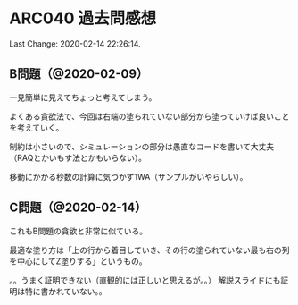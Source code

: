 # ARC040 過去問感想

Last Change: 2020-02-14 22:26:14.

## B問題（@2020-02-09）

一見簡単に見えてちょっと考えてしまう。

よくある貪欲法で、今回は右端の塗られていない部分から塗っていけば良いことを考えていく。

制約は小さいので、シミュレーションの部分は愚直なコードを書いて大丈夫（RAQとかいもす法とかもいらない）。

移動にかかる秒数の計算に気づかず1WA（サンプルがいやらしい）。

## C問題（@2020-02-14）

これもB問題の貪欲と非常に似ている。

最適な塗り方は「上の行から着目していき、その行の塗られていない最も右の列を中心にしてZ塗りする」というもの。

。。うまく証明できない（直観的には正しいと思えるが。。）
解説スライドにも証明は特に書かれていない。。

